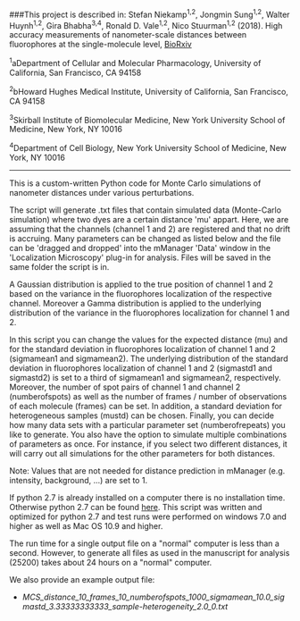 ###This project is described in: Stefan Niekamp<sup>1,2</sup>, Jongmin Sung<sup>1,2</sup>, Walter Huynh<sup>1,2</sup>, Gira Bhabha<sup>3,4</sup>, Ronald D. Vale<sup>1,2</sup>, Nico Stuurman<sup>1,2</sup> (2018). High accuracy measurements of nanometer-scale distances between fluorophores at the single-molecule level, [BioRxiv](https://doi.org/10.1101/234740)

<sup>1</sup>aDepartment of Cellular and Molecular Pharmacology, University of California, San Francisco, CA 94158

<sup>2</sup>bHoward Hughes Medical Institute, University of California, San Francisco, CA 94158

<sup>3</sup>Skirball Institute of Biomolecular Medicine, New York University School of Medicine, New York, NY 10016

<sup>4</sup>Department of Cell Biology, New York University School of Medicine, New York, NY 10016-----------------This is a custom-written Python code for Monte Carlo simulations of nanometer distances under various perturbations.The script will generate .txt files that contain simulated data (Monte-Carlo simulation) where two dyes are a certain distance 'mu' appart. Here, we are assuming that the channels (channel 1 and 2) are registered and that no drift is accruing. Many parameters can be changed as listed below and the file can be 'dragged and dropped' into the mManager 'Data' window in the 'Localization Microscopy' plug-in for analysis. Files will be saved in the same folder the script is in.A Gaussian distribution is applied to the true position of channel 1 and 2 based on the variance in the fluorophores localization of the respective channel. Moreover a Gamma distribution is applied to the underlying distribution of the variance in the fluorophores localization for channel 1 and 2.In this script you can change the values for the expected distance (mu) and for the standard deviation in fluorophores localization of channel 1 and 2 (sigmamean1 and sigmamean2). The underlying distribution of the standard deviation in fluorophores localization of channel 1 and 2 (sigmastd1 and sigmastd2) is set to a third of sigmamean1 and sigmamean2, respectively. Moreover, the number of spot pairs of channel 1 and channel 2 (numberofspots) as well as the number of frames / number of observations of each molecule (frames) can be set. In addition, a standard deviation for heterogeneous samples (mustd) can be chosen. Finally, you can decide how many data sets with a particular parameter set (numberofrepeats) you like to generate. You also have the option to simulate multiple combinations of parameters as once. For instance, if you select two different distances, it will carry out all simulations for the other parameters for both distances.Note: Values that are not needed for distance prediction in mManager (e.g. intensity, background, ...) are set to 1.If python 2.7 is already installed on a computer there is no installation time. Otherwise python 2.7 can be found [here](https://www.python.org/downloads/). This script was written and optimized for python 2.7 and test runs were performed on windows 7.0 and higher as well as Mac OS 10.9 and higher.

The run time for a single output file on a "normal" computer is less than a second. However, to generate all files as used in the manuscript for analysis (25200) takes about 24 hours on a "normal" computer.We also provide an example output file:

- *MCS_distance_10_frames_10_numberofspots_1000_sigmamean_10.0_sigmastd_3.33333333333_sample-heterogeneity_2.0_0.txt*